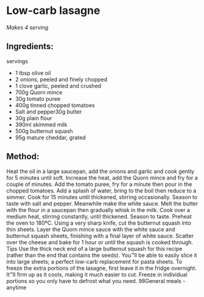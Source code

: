 
# Low-carb lasagne
_Makes 4 serving_
## Ingredients:
servings
* 1 tbsp olive oil
* 2 onions, peeled and finely chopped
* 1 clove garlic, peeled and crushed
* 700g Quorn mince
* 30g tomato puree
* 400g tinned chopped tomatoes
* Salt and pepper30g butter
* 30g plain flour
* 390ml skimmed milk
* 500g butternut squash
* 95g mature cheddar, grated
## Method:
Heat the oil in a large saucepan, add the onions and garlic and 
cook gently for 5 minutes until soft. Increase the heat, add the 
Quorn mince and fry for a couple of minutes. Add the tomato 
puree, fry for a minute then pour in the chopped tomatoes. Add 
a splash of water, bring to the boil then reduce to a simmer. 
Cook for 15 minutes until thickened,  stirring occasionally. 
Season to taste with salt and pepper.
Meanwhile make the white sauce. Melt the butter with the flour 
in a saucepan then gradually whisk in the milk. Cook over a 
medium heat, stirring constantly, until thickened. Season to 
taste.
Preheat the oven to 180ºC. Using a very sharp knife, cut the 
butternut squash into thin sheets. Layer the Quorn mince sauce 
with the white sauce and butternut squash sheets, finishing with 
a final layer of white sauce. Scatter over the cheese and bake 
for 1 hour or until the squash is cooked through.
Tips
Use the thick neck end of a large butternut squash for this 
recipe (rather than the end that contains the seeds). You™ll 
be able to easily slice it into large sheets; a perfect low-carb 
replacement for pasta sheets.
To freeze the extra portions of the lasagne, first leave it in the 
fridge overnight. It™ll firm up as it cools, making it much easier 
to cut. Freeze in individual portions so you only have to defrost 
what you need.
98General meals - anytime


